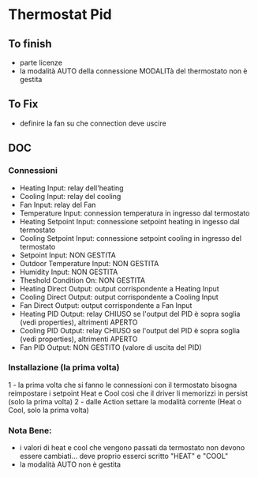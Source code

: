 # Thermostat Pid

## To finish

- parte licenze
- la modalità AUTO della connessione MODALITà del thermostato non è gestita

## To Fix

- definire la fan su che connection deve uscire

## DOC

### Connessioni
- Heating Input: relay dell'heating
- Cooling Input: relay del cooling
- Fan Input: relay del Fan
- Temperature Input: connession temperatura in ingresso dal termostato
- Heating Setpoint Input: connessione setpoint heating in ingesso dal termostato
- Cooling Setpoint Input: connessione setpoint cooling in ingresso del termostato
- Setpoint Input: NON GESTITA
- Outdoor Temperature Input: NON GESTITA
- Humidity Input: NON GESTITA
- Theshold Condition On: NON GESTITA
- Heating Direct Output: output corrispondente a Heating Input
- Cooling Direct Output: output corrispondente a Cooling Input
- Fan Direct Output: output corrispondente a Fan Input
- Heating PID Output: relay CHIUSO se l'output del PID è sopra soglia (vedi properties), altrimenti APERTO
- Cooling PID Output: relay CHIUSO se l'output del PID è sopra soglia (vedi properties), altrimenti APERTO
- Fan PID Output: NON GESTITO (valore di uscita del PID)

### Installazione (la prima volta)
1 - la prima volta che si fanno le connessioni con il termostato bisogna reimpostare i setpoint Heat e Cool così che il driver li memorizzi in persist (solo la prima volta)
2 - dalle Action settare la modalità corrente (Heat o Cool, solo la prima volta)

### Nota Bene:
- i valori di heat e cool che vengono passati da termostato non devono essere cambiati... deve proprio esserci scritto "HEAT" e "COOL"
- la modalità AUTO non è gestita